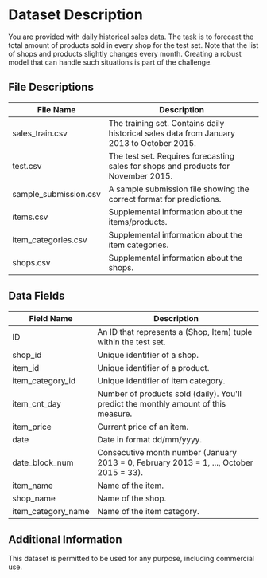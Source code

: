 # Dataset Description
You are provided with daily historical sales data. The task is to forecast the total amount of products sold in every shop for the test set. Note that the list of shops and products slightly changes every month. Creating a robust model that can handle such situations is part of the challenge.

## File Descriptions

| File Name               | Description                                                                                     |
|-------------------------|-------------------------------------------------------------------------------------------------|
| sales_train.csv         | The training set. Contains daily historical sales data from January 2013 to October 2015.       |
| test.csv                | The test set. Requires forecasting sales for shops and products for November 2015.              |
| sample_submission.csv   | A sample submission file showing the correct format for predictions.                            |
| items.csv               | Supplemental information about the items/products.                                              |
| item_categories.csv     | Supplemental information about the item categories.                                             |
| shops.csv               | Supplemental information about the shops.                                                       |

## Data Fields

| Field Name            | Description                                                                                     |
|-----------------------|-------------------------------------------------------------------------------------------------|
| ID                    | An ID that represents a (Shop, Item) tuple within the test set.                                |
| shop_id               | Unique identifier of a shop.                                                                   |
| item_id               | Unique identifier of a product.                                                                |
| item_category_id      | Unique identifier of item category.                                                            |
| item_cnt_day          | Number of products sold (daily). You'll predict the monthly amount of this measure.            |
| item_price            | Current price of an item.                                                                      |
| date                  | Date in format dd/mm/yyyy.                                                                     |
| date_block_num        | Consecutive month number (January 2013 = 0, February 2013 = 1, ..., October 2015 = 33).       |
| item_name             | Name of the item.                                                                              |
| shop_name             | Name of the shop.                                                                              |
| item_category_name    | Name of the item category.                                                                     |

## Additional Information
This dataset is permitted to be used for any purpose, including commercial use.
